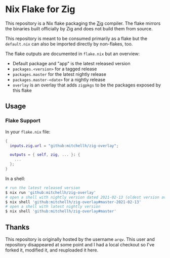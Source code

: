 # Nix Flake for Zig

This repository is a Nix flake packaging the [Zig](https://ziglang.com)
compiler. The flake mirrors the binaries built officially by Zig and
does not build them from source.

This repository is meant to be consumed primarily as a flake but the
`default.nix` can also be imported directly by non-flakes, too.

The flake outputs are documented in `flake.nix` but an overview:

  * Default package and "app" is the latest released version
  * `packages.<version>` for a tagged release
  * `packages.master` for the latest nightly release
  * `packages.master-<date>` for a nightly release
  * `overlay` is an overlay that adds `zigpkgs` to be the packages
    exposed by this flake

## Usage

### Flake Support

In your `flake.nix` file:

```nix
{
  inputs.zig.url = "github:mitchellh/zig-overlay";

  outputs = { self, zig, ... }: {
    ...
  };
}
```

In a shell:

```sh
# run the latest released version
$ nix run 'github:mitchellh/zig-overlay'
# open a shell with nightly version dated 2021-02-13 (oldest version available)
$ nix shell 'github:mitchellh/zig-overlay#master-2021-02-13'
# open a shell with latest nightly version
$ nix shell 'github:mitchellh/zig-overlay#master'
```

## Thanks

This repository is originally hosted by the username `arqv`. This user
and repository disappeared at some point and I had a local checkout so
I've forked it, modified it, and reuploaded it here.
